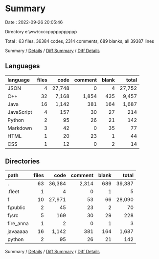 # Summary

Date : 2022-09-26 20:05:46

Directory e:\\ww\\ccccppppppppppp

Total : 63 files,  36384 codes, 2314 comments, 689 blanks, all 39387 lines

Summary / [Details](details.md) / [Diff Summary](diff.md) / [Diff Details](diff-details.md)

## Languages
| language | files | code | comment | blank | total |
| :--- | ---: | ---: | ---: | ---: | ---: |
| JSON | 4 | 27,748 | 0 | 4 | 27,752 |
| C++ | 32 | 7,168 | 1,854 | 435 | 9,457 |
| Java | 16 | 1,142 | 381 | 164 | 1,687 |
| JavaScript | 4 | 157 | 30 | 27 | 214 |
| Python | 2 | 95 | 26 | 21 | 142 |
| Markdown | 3 | 42 | 0 | 35 | 77 |
| HTML | 1 | 20 | 23 | 1 | 44 |
| CSS | 1 | 12 | 0 | 2 | 14 |

## Directories
| path | files | code | comment | blank | total |
| :--- | ---: | ---: | ---: | ---: | ---: |
| . | 63 | 36,384 | 2,314 | 689 | 39,387 |
| .fleet | 1 | 4 | 0 | 1 | 5 |
| f | 10 | 27,971 | 53 | 66 | 28,090 |
| f\\public | 2 | 45 | 23 | 2 | 70 |
| f\\src | 5 | 169 | 30 | 29 | 228 |
| fire_anna | 1 | 2 | 0 | 1 | 3 |
| javaaaaa | 16 | 1,142 | 381 | 164 | 1,687 |
| python | 2 | 95 | 26 | 21 | 142 |

Summary / [Details](details.md) / [Diff Summary](diff.md) / [Diff Details](diff-details.md)